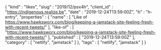 {
  "kind" : "likes",
  "slug" : "2019/12/psx4h",
  "client_id" : "https://indigenous.realize.be",
  "date" : "2019-12-24T13:59:00Z",
  "h" : "h-entry",
  "properties" : {
    "name" : [ "Like of https://www.hawksworx.com/blog/keeping-a-jamstack-site-feeling-fresh-with-recent-tweets/" ],
    "like-of" : [ "https://www.hawksworx.com/blog/keeping-a-jamstack-site-feeling-fresh-with-recent-tweets/" ],
    "published" : [ "2019-12-24T13:59:00Z" ],
    "category" : [ "netlify", "jamstack" ]
  },
  "tags" : [ "netlify", "jamstack" ]
}
